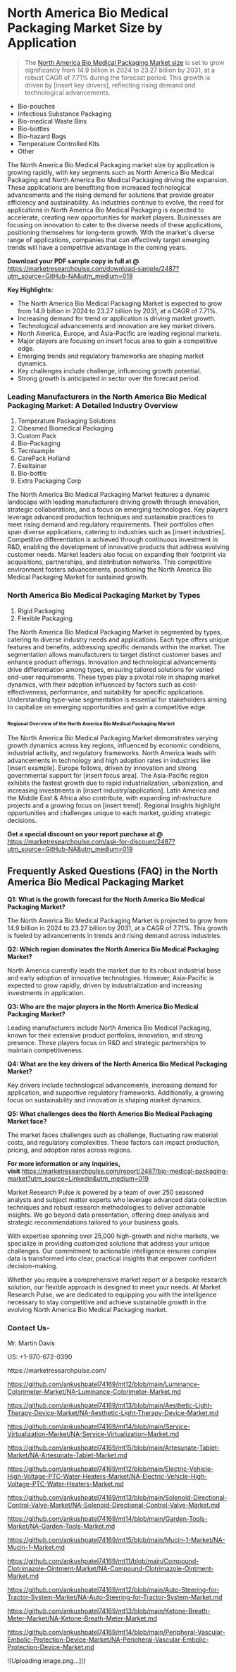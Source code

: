 <h1>North America Bio Medical Packaging Market&nbsp;Size by Application</h1><blockquote><p>The <a href="https://marketresearchpulse.com/download-sample/2487?utm_source=GitHub-NA&amp;utm_medium=019">North America Bio Medical Packaging Market size</a> is set to grow significantly from 14.9 billion in 2024 to 23.27 billion by 2031, at a robust CAGR of 7.71% during the forecast period. This growth is driven by [insert key drivers], reflecting rising demand and technological advancements.</p></blockquote><ul><li>Bio-pouches <li> Infectious Substance Packaging <li> Bio-medical Waste Bins <li> Bio-bottles <li> Bio-hazard Bags <li> Temperature Controlled Kits <li> Other</li></ul><p>The North America Bio Medical Packaging market size by application is growing rapidly, with key segments such as North America Bio Medical Packaging and North America Bio Medical Packaging driving the expansion. These applications are benefiting from increased technological advancements and the rising demand for solutions that provide greater efficiency and sustainability. As industries continue to evolve, the need for applications in North America Bio Medical Packaging is expected to accelerate, creating new opportunities for market players. Businesses are focusing on innovation to cater to the diverse needs of these applications, positioning themselves for long-term growth. With the market's diverse range of applications, companies that can effectively target emerging trends will have a competitive advantage in the coming years.</p><p><strong>Download your PDF sample copy in full at @ </strong><a href="https://marketresearchpulse.com/download-sample/2487?utm_source=GitHub-NA&amp;utm_medium=019">https://marketresearchpulse.com/download-sample/2487?utm_source=GitHub-NA&amp;utm_medium=019</a></p><p><strong>Key Highlights: </strong></p><ul><li>The North America Bio Medical Packaging Market is expected to grow from 14.9 billion in 2024 to 23.27 billion by 2031, at a CAGR of 7.71%.</li><li>Increasing demand for trend or application is driving market growth.</li><li>Technological advancements and innovation are key market drivers.</li><li>North America, Europe, and Asia-Pacific are leading regional markets.</li><li>Major players are focusing on insert focus area to gain a competitive edge.</li><li>Emerging trends and regulatory frameworks are shaping market dynamics.</li><li>Key challenges include challenge, influencing growth potential.</li><li>Strong growth is anticipated in sector over the forecast period.</li></ul><h3>Leading Manufacturers in the North America Bio Medical Packaging Market: A Detailed Industry Overview</h3><ol><li>Temperature Packaging Solutions</li><li>Cibesmed Biomedical Packaging</li><li>Custom Pack</li><li>Bio-Packaging</li><li>Tecnisample</li><li>CarePack Holland</li><li>Exeltainer</li><li>Bio-bottle</li><li>Extra Packaging Corp</li></ol><div class="flex max-w-full flex-col flex-grow"><div class="min-h-8 text-message flex w-full flex-col items-end gap-2 whitespace-normal break-words [.text-message+&amp;]:mt-5" dir="auto" data-message-author-role="assistant" data-message-id="fd8432e4-4910-450d-b182-61b7bfb0a01f" data-message-model-slug="gpt-4o"><div class="flex w-full flex-col gap-1 empty:hidden first:pt-[3px]"><div class="markdown prose w-full break-words dark:prose-invert light"><p>The North America Bio Medical Packaging Market features a dynamic landscape with leading manufacturers driving growth through innovation, strategic collaborations, and a focus on emerging technologies. Key players leverage advanced production techniques and sustainable practices to meet rising demand and regulatory requirements. Their portfolios often span diverse applications, catering to industries such as [insert industries]. Competitive differentiation is achieved through continuous investment in R&amp;D, enabling the development of innovative products that address evolving customer needs. Market leaders also focus on expanding their footprint via acquisitions, partnerships, and distribution networks. This competitive environment fosters advancements, positioning the North America Bio Medical Packaging Market for sustained growth.</p></div></div></div></div><h3>North America Bio Medical Packaging Market by Types</h3><ol><li>Rigid Packaging <li> Flexible Packaging</li></ol><div class="flex max-w-full flex-col flex-grow"><div class="min-h-8 text-message flex w-full flex-col items-end gap-2 whitespace-normal break-words [.text-message+&amp;]:mt-5" dir="auto" data-message-author-role="assistant" data-message-id="084470be-0bb7-4664-bddf-5156b4f41249" data-message-model-slug="gpt-4o-mini"><div class="flex w-full flex-col gap-1 empty:hidden first:pt-[3px]"><div class="markdown prose w-full break-words dark:prose-invert light"><p>The North America Bio Medical Packaging Market is segmented by types, catering to diverse industry needs and applications. Each type offers unique features and benefits, addressing specific demands within the market. The segmentation allows manufacturers to target distinct customer bases and enhance product offerings. Innovation and technological advancements drive differentiation among types, ensuring tailored solutions for varied end-user requirements. These types play a pivotal role in shaping market dynamics, with their adoption influenced by factors such as cost-effectiveness, performance, and suitability for specific applications. Understanding type-wise segmentation is essential for stakeholders aiming to capitalize on emerging opportunities and gain a competitive edge.</p></div></div></div></div><h3><span style="font-size: 11px;">Regional Overview of the North America Bio Medical Packaging Market</span></h3><div class="flex max-w-full flex-col flex-grow"><div class="min-h-8 text-message flex w-full flex-col items-end gap-2 whitespace-normal break-words [.text-message+&amp;]:mt-5" dir="auto" data-message-author-role="assistant" data-message-id="e9038762-ce64-4e30-91c9-9bd413514231" data-message-model-slug="gpt-4o-mini"><div class="flex w-full flex-col gap-1 empty:hidden first:pt-[3px]"><div class="markdown prose w-full break-words dark:prose-invert light"><p>The North America Bio Medical Packaging Market demonstrates varying growth dynamics across key regions, influenced by economic conditions, industrial activity, and regulatory frameworks. North America leads with advancements in technology and high adoption rates in industries like [insert example]. Europe follows, driven by innovation and strong governmental support for [insert focus area]. The Asia-Pacific region exhibits the fastest growth due to rapid industrialization, urbanization, and increasing investments in [insert industry/application]. Latin America and the Middle East &amp; Africa also contribute, with expanding infrastructure projects and a growing focus on [insert trend]. Regional insights highlight opportunities and challenges unique to each market, guiding strategic decisions.</p></div></div></div></div><p><strong>Get a special discount on your report purchase at @ </strong><a href="https://marketresearchpulse.com/ask-for-discount/2487?utm_source=GitHub-NA&amp;utm_medium=019">https://marketresearchpulse.com/ask-for-discount/2487?utm_source=GitHub-NA&amp;utm_medium=019</a></p><h2>Frequently Asked Questions (FAQ) in the North America Bio Medical Packaging Market</h2><p><strong>Q1: What is the growth forecast for the North America Bio Medical Packaging Market?</strong></p><p>The North America Bio Medical Packaging Market is projected to grow from 14.9 billion in 2024 to 23.27 billion by 2031, at a CAGR of 7.71%. This growth is fueled by advancements in trends and rising demand across industries.</p><p><strong>Q2: Which region dominates the North America Bio Medical Packaging Market?</strong></p><p>North America currently leads the market due to its robust industrial base and early adoption of innovative technologies. However, Asia-Pacific is expected to grow rapidly, driven by industrialization and increasing investments in application.</p><p><strong>Q3: Who are the major players in the North America Bio Medical Packaging Market?</strong></p><p>Leading manufacturers include North America Bio Medical Packaging, known for their extensive product portfolios, innovation, and strong presence. These players focus on R&amp;D and strategic partnerships to maintain competitiveness.</p><p><strong>Q4: What are the key drivers of the North America Bio Medical Packaging Market?</strong></p><p>Key drivers include technological advancements, increasing demand for application, and supportive regulatory frameworks. Additionally, a growing focus on sustainability and innovation is shaping market dynamics.</p><p><strong>Q5: What challenges does the North America Bio Medical Packaging Market face?</strong></p><p>The market faces challenges such as challenge, fluctuating raw material costs, and regulatory complexities. These factors can impact production, pricing, and adoption rates across regions.</p><p><strong>For more information or any inquiries, visit&nbsp;</strong><a href="https://marketresearchpulse.com/report/2487/bio-medical-packaging-market?utm_source=Linkedin&utm_medium=019">https://marketresearchpulse.com/report/2487/bio-medical-packaging-market?utm_source=Linkedin&utm_medium=019</a></p><p>Market Research Pulse is powered by a team of over 250 seasoned analysts and subject matter experts who leverage advanced data collection techniques and robust research methodologies to deliver actionable insights. We go beyond data presentation, offering deep analysis and strategic recommendations tailored to your business goals.</p><p>With expertise spanning over 25,000 high-growth and niche markets, we specialize in providing customized solutions that address your unique challenges. Our commitment to actionable intelligence ensures complex data is transformed into clear, practical insights that empower confident decision-making.</p><p>Whether you require a comprehensive market report or a bespoke research solution, our flexible approach is designed to meet your needs. At Market Research Pulse, we are dedicated to equipping you with the intelligence necessary to stay competitive and achieve sustainable growth in the evolving North America Bio Medical Packaging market.</p><h3><strong>Contact Us-</strong></h3><p>Mr. Martin Davis</p><p>US: +1-970-672-0390</p><p>https://marketresearchpulse.com/</p><p><a href="https://github.com/ankushpatel74169/mt12/blob/main/Luminance-Colorimeter-Market/NA-Luminance-Colorimeter-Market.md">https://github.com/ankushpatel74169/mt12/blob/main/Luminance-Colorimeter-Market/NA-Luminance-Colorimeter-Market.md</a></p><p><a href="https://github.com/ankushpatel74169/mt13/blob/main/Aesthetic-Light-Therapy-Device-Market/NA-Aesthetic-Light-Therapy-Device-Market.md">https://github.com/ankushpatel74169/mt13/blob/main/Aesthetic-Light-Therapy-Device-Market/NA-Aesthetic-Light-Therapy-Device-Market.md</a></p><p><a href="https://github.com/ankushpatel74169/mt14/blob/main/Service-Virtualization-Market/NA-Service-Virtualization-Market.md">https://github.com/ankushpatel74169/mt14/blob/main/Service-Virtualization-Market/NA-Service-Virtualization-Market.md</a></p><p><a href="https://github.com/ankushpatel74169/mt15/blob/main/Artesunate-Tablet-Market/NA-Artesunate-Tablet-Market.md">https://github.com/ankushpatel74169/mt15/blob/main/Artesunate-Tablet-Market/NA-Artesunate-Tablet-Market.md</a></p><p><a href="https://github.com/ankushpatel74169/mt12/blob/main/Electric-Vehicle-High-Voltage-PTC-Water-Heaters-Market/NA-Electric-Vehicle-High-Voltage-PTC-Water-Heaters-Market.md">https://github.com/ankushpatel74169/mt12/blob/main/Electric-Vehicle-High-Voltage-PTC-Water-Heaters-Market/NA-Electric-Vehicle-High-Voltage-PTC-Water-Heaters-Market.md</a></p><p><a href="https://github.com/ankushpatel74169/mt13/blob/main/Solenoid-Directional-Control-Valve-Market/NA-Solenoid-Directional-Control-Valve-Market.md">https://github.com/ankushpatel74169/mt13/blob/main/Solenoid-Directional-Control-Valve-Market/NA-Solenoid-Directional-Control-Valve-Market.md</a></p><p><a href="https://github.com/ankushpatel74169/mt14/blob/main/Garden-Tools-Market/NA-Garden-Tools-Market.md">https://github.com/ankushpatel74169/mt14/blob/main/Garden-Tools-Market/NA-Garden-Tools-Market.md</a></p><p><a href="https://github.com/ankushpatel74169/mt15/blob/main/Mucin-1-Market/NA-Mucin-1-Market.md">https://github.com/ankushpatel74169/mt15/blob/main/Mucin-1-Market/NA-Mucin-1-Market.md</a></p><p><a href="https://github.com/ankushpatel74169/mt11/blob/main/Compound-Clotrimazole-Ointment-Market/NA-Compound-Clotrimazole-Ointment-Market.md">https://github.com/ankushpatel74169/mt11/blob/main/Compound-Clotrimazole-Ointment-Market/NA-Compound-Clotrimazole-Ointment-Market.md</a></p><p><a href="https://github.com/ankushpatel74169/mt12/blob/main/Auto-Steering-for-Tractor-System-Market/NA-Auto-Steering-for-Tractor-System-Market.md">https://github.com/ankushpatel74169/mt12/blob/main/Auto-Steering-for-Tractor-System-Market/NA-Auto-Steering-for-Tractor-System-Market.md</a></p><p><a href="https://github.com/ankushpatel74169/mt13/blob/main/Ketone-Breath-Meter-Market/NA-Ketone-Breath-Meter-Market.md">https://github.com/ankushpatel74169/mt13/blob/main/Ketone-Breath-Meter-Market/NA-Ketone-Breath-Meter-Market.md</a></p><p><a href="https://github.com/ankushpatel74169/mt14/blob/main/Peripheral-Vascular-Embolic-Protection-Device-Market/NA-Peripheral-Vascular-Embolic-Protection-Device-Market.md">https://github.com/ankushpatel74169/mt14/blob/main/Peripheral-Vascular-Embolic-Protection-Device-Market/NA-Peripheral-Vascular-Embolic-Protection-Device-Market.md</a></p>
![Uploading image.png…]()
